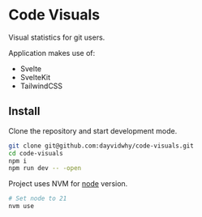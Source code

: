 # Code Visuals
Visual statistics for git users.

Application makes use of:
* Svelte
* SvelteKit
* TailwindCSS

## Install
Clone the repository and start development mode.
```bash
git clone git@github.com:dayvidwhy/code-visuals.git
cd code-visuals
npm i
npm run dev -- -open

```

Project uses NVM for [node](https://github.com/nvm-sh/nvm) version. 
```bash
# Set node to 21
nvm use
```

